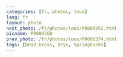 ```yaml
---
categories: [fr, photos, tous]
lang: fr
layout: photo
next_photo: /fr/photos/tous/P0000352.html
picname: P0000368
prev_photo: /fr/photos/tous/P0000374.html
tags: [Dead Grass, Oryx, Springbocks]
---
```

